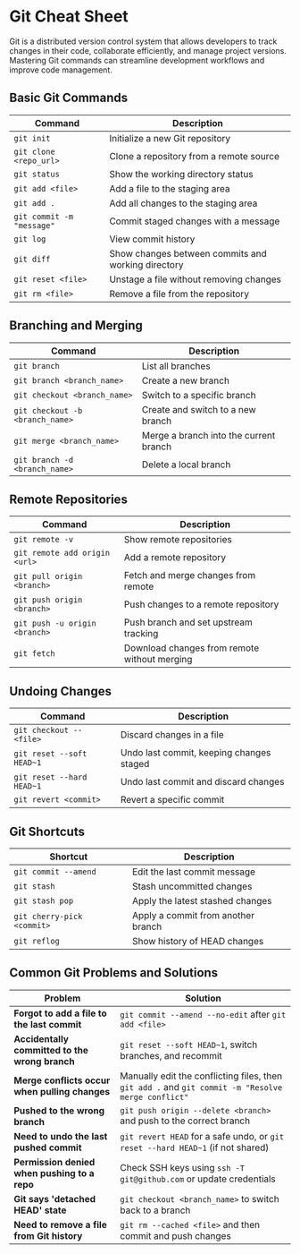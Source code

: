 # Git Cheat Sheet

Git is a distributed version control system that allows developers to track changes in their code, collaborate efficiently, and manage project versions. Mastering Git commands can streamline development workflows and improve code management.

## Basic Git Commands

| Command | Description |
|---------|-------------|
| `git init` | Initialize a new Git repository |
| `git clone <repo_url>` | Clone a repository from a remote source |
| `git status` | Show the working directory status |
| `git add <file>` | Add a file to the staging area |
| `git add .` | Add all changes to the staging area |
| `git commit -m "message"` | Commit staged changes with a message |
| `git log` | View commit history |
| `git diff` | Show changes between commits and working directory |
| `git reset <file>` | Unstage a file without removing changes |
| `git rm <file>` | Remove a file from the repository |

## Branching and Merging

| Command | Description |
|---------|-------------|
| `git branch` | List all branches |
| `git branch <branch_name>` | Create a new branch |
| `git checkout <branch_name>` | Switch to a specific branch |
| `git checkout -b <branch_name>` | Create and switch to a new branch |
| `git merge <branch_name>` | Merge a branch into the current branch |
| `git branch -d <branch_name>` | Delete a local branch |

## Remote Repositories

| Command | Description |
|---------|-------------|
| `git remote -v` | Show remote repositories |
| `git remote add origin <url>` | Add a remote repository |
| `git pull origin <branch>` | Fetch and merge changes from remote |
| `git push origin <branch>` | Push changes to a remote repository |
| `git push -u origin <branch>` | Push branch and set upstream tracking |
| `git fetch` | Download changes from remote without merging |

## Undoing Changes

| Command | Description |
|---------|-------------|
| `git checkout -- <file>` | Discard changes in a file |
| `git reset --soft HEAD~1` | Undo last commit, keeping changes staged |
| `git reset --hard HEAD~1` | Undo last commit and discard changes |
| `git revert <commit>` | Revert a specific commit |

## Git Shortcuts

| Shortcut | Description |
|----------|-------------|
| `git commit --amend` | Edit the last commit message |
| `git stash` | Stash uncommitted changes |
| `git stash pop` | Apply the latest stashed changes |
| `git cherry-pick <commit>` | Apply a commit from another branch |
| `git reflog` | Show history of HEAD changes |

## Common Git Problems and Solutions

| Problem | Solution |
|---------|-------------|
| **Forgot to add a file to the last commit** | `git commit --amend --no-edit` after `git add <file>` |
| **Accidentally committed to the wrong branch** | `git reset --soft HEAD~1`, switch branches, and recommit |
| **Merge conflicts occur when pulling changes** | Manually edit the conflicting files, then `git add .` and `git commit -m "Resolve merge conflict"` |
| **Pushed to the wrong branch** | `git push origin --delete <branch>` and push to the correct branch |
| **Need to undo the last pushed commit** | `git revert HEAD` for a safe undo, or `git reset --hard HEAD~1` (if not shared) |
| **Permission denied when pushing to a repo** | Check SSH keys using `ssh -T git@github.com` or update credentials |
| **Git says 'detached HEAD' state** | `git checkout <branch_name>` to switch back to a branch |
| **Need to remove a file from Git history** | `git rm --cached <file>` and then commit and push changes |
